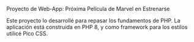 Proyecto de Web-App: Próxima Película de Marvel en Estrenarse

Este proyecto lo desarrollé para repasar los fundamentos de PHP.
La aplicación está construida en PHP 8, y como framework para los estilos utilicé Pico CSS.
